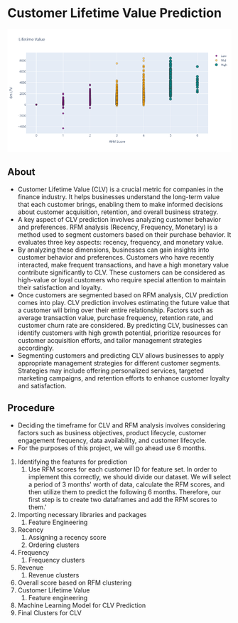 # Customer Lifetime Value Prediction
![Dashboard](/images/ltv_plot.png)
## About
* Customer Lifetime Value (CLV) is a crucial metric for companies in the finance industry. It helps businesses understand the long-term value that each customer brings, enabling them to make informed decisions about customer acquisition, retention, and overall business strategy.
* A key aspect of CLV prediction involves analyzing customer behavior and preferences. RFM analysis (Recency, Frequency, Monetary) is a method used to segment customers based on their purchase behavior. It evaluates three key aspects: recency, frequency, and monetary value.
* By analyzing these dimensions, businesses can gain insights into customer behavior and preferences. Customers who have recently interacted, make frequent transactions, and have a high monetary value contribute significantly to CLV. These customers can be considered as high-value or loyal customers who require special attention to maintain their satisfaction and loyalty.
* Once customers are segmented based on RFM analysis, CLV prediction comes into play. CLV prediction involves estimating the future value that a customer will bring over their entire relationship. Factors such as average transaction value, purchase frequency, retention rate, and customer churn rate are considered. By predicting CLV, businesses can identify customers with high growth potential, prioritize resources for customer acquisition efforts, and tailor management strategies accordingly.
* Segmenting customers and predicting CLV allows businesses to apply appropriate management strategies for different customer segments. Strategies may include offering personalized services, targeted marketing campaigns, and retention efforts to enhance customer loyalty and satisfaction.

## Procedure
* Deciding the timeframe for CLV and RFM analysis involves considering factors such as business objectives, product lifecycle, customer engagement frequency, data availability, and customer lifecycle.
* For the purposes of this project, we will go ahead use 6 months.
1. Identifying the features for prediction
    1. Use RFM scores for each customer ID for feature set. In order to implement this correctly, we should divide our dataset. We will select a period of 3 months' worth of data, calculate the RFM scores, and then utilize them to predict the following 6 months. Therefore, our first step is to create two dataframes and add the RFM scores to them.'
2. Importing necessary libraries and packages
    1. Feature Engineering
3. Recency
    1. Assigning a recency score
    2. Ordering clusters
4. Frequency
    1. Frequency clusters
5. Revenue
    1. Revenue clusters
6. Overall score based on RFM clustering
7. Customer Lifetime Value
    1. Feature engineering
8. Machine Learning Model for CLV Prediction
9. Final Clusters for CLV
